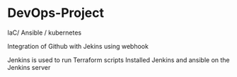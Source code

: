 # DevOps-Project
IaC/ Ansible / kubernetes

Integration of Github with Jekins using webhook

Jenkins is used to run Terraform scripts
Installed Jenkins and ansible on the Jenkins server